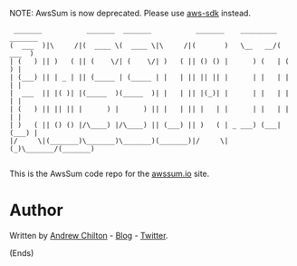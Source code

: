 NOTE: AwsSum is now deprecated. Please use [aws-sdk](https://www.npmjs.org/package/aws-sdk) instead.

```
 _______           _______  _______           _______    _________ _______ 
(  ___  )|\     /|(  ____ \(  ____ \|\     /|(       )   \__   __/(  ___  )
| (   ) || )   ( || (    \/| (    \/| )   ( || () () |      ) (   | (   ) |
| (___) || | _ | || (_____ | (_____ | |   | || || || |      | |   | |   | |
|  ___  || |( )| |(_____  )(_____  )| |   | || |(_)| |      | |   | |   | |
| (   ) || || || |      ) |      ) || |   | || |   | |      | |   | |   | |
| )   ( || () () |/\____) |/\____) || (___) || )   ( | _ ___) (___| (___) |
|/     \|(_______)\_______)\_______)(_______)|/     \|(_)\_______/(_______)
                                                                           
```

This is the AwsSum code repo for the [awssum.io](http://awssum.io/) site.

# Author #

Written by [Andrew Chilton](http://chilts.org/) - [Blog](http://chilts.org/blog/) -
[Twitter](https://twitter.com/andychilton).

(Ends)
